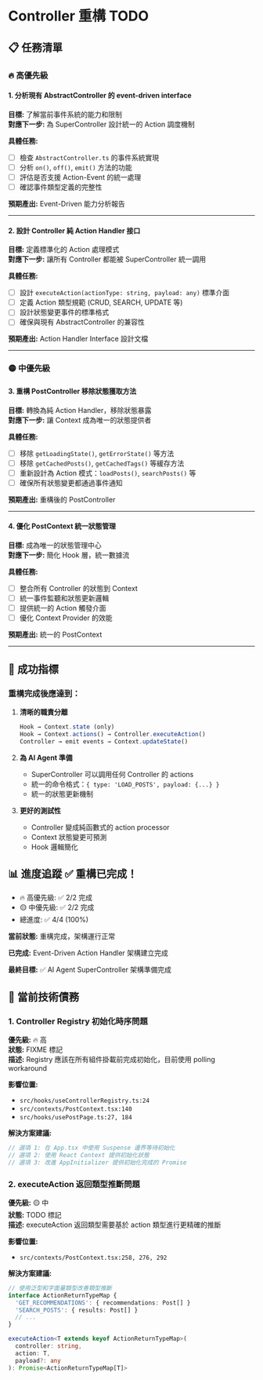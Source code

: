 # Controller 重構 TODO

## 📋 任務清單

### 🔥 高優先級

#### 1. 分析現有 AbstractController 的 event-driven interface
**目標:** 了解當前事件系統的能力和限制  
**對應下一步:** 為 SuperController 設計統一的 Action 調度機制

**具體任務:**
- [ ] 檢查 `AbstractController.ts` 的事件系統實現
- [ ] 分析 `on()`, `off()`, `emit()` 方法的功能
- [ ] 評估是否支援 Action-Event 的統一處理
- [ ] 確認事件類型定義的完整性

**預期產出:** Event-Driven 能力分析報告

---

#### 2. 設計 Controller 純 Action Handler 接口
**目標:** 定義標準化的 Action 處理模式  
**對應下一步:** 讓所有 Controller 都能被 SuperController 統一調用

**具體任務:**
- [ ] 設計 `executeAction(actionType: string, payload: any)` 標準介面
- [ ] 定義 Action 類型規範 (CRUD, SEARCH, UPDATE 等)
- [ ] 設計狀態變更事件的標準格式
- [ ] 確保與現有 AbstractController 的兼容性

**預期產出:** Action Handler Interface 設計文檔

---

### 🟡 中優先級

#### 3. 重構 PostController 移除狀態獲取方法
**目標:** 轉換為純 Action Handler，移除狀態暴露  
**對應下一步:** 讓 Context 成為唯一的狀態提供者

**具體任務:**
- [ ] 移除 `getLoadingState()`, `getErrorState()` 等方法
- [ ] 移除 `getCachedPosts()`, `getCachedTags()` 等緩存方法
- [ ] 重新設計為 Action 模式：`loadPosts()`, `searchPosts()` 等
- [ ] 確保所有狀態變更都通過事件通知

**預期產出:** 重構後的 PostController

---

#### 4. 優化 PostContext 統一狀態管理
**目標:** 成為唯一的狀態管理中心  
**對應下一步:** 簡化 Hook 層，統一數據流

**具體任務:**
- [ ] 整合所有 Controller 的狀態到 Context
- [ ] 統一事件監聽和狀態更新邏輯
- [ ] 提供統一的 Action 觸發介面
- [ ] 優化 Context Provider 的效能

**預期產出:** 統一的 PostContext

---

## 🎯 成功指標

### 重構完成後應達到：

1. **清晰的職責分離**
   ```typescript
   Hook → Context.state (only)
   Hook → Context.actions() → Controller.executeAction()
   Controller → emit events → Context.updateState()
   ```

2. **為 AI Agent 準備**
   - SuperController 可以調用任何 Controller 的 actions
   - 統一的命令格式：`{ type: 'LOAD_POSTS', payload: {...} }`
   - 統一的狀態更新機制

3. **更好的測試性**
   - Controller 變成純函數式的 action processor
   - Context 狀態變更可預測
   - Hook 邏輯簡化

## 📊 進度追蹤 ✅ 重構已完成！

- 🔥 高優先級: ✅ 2/2 完成
- 🟡 中優先級: ✅ 2/2 完成  
- 總進度: ✅ 4/4 (100%)

**當前狀態:** 重構完成，架構運行正常

**已完成:** Event-Driven Action Handler 架構建立完成

**最終目標:** ✅ AI Agent SuperController 架構準備完成

## 🚨 當前技術債務

### 1. Controller Registry 初始化時序問題
**優先級:** 🔥 高  
**狀態:** FIXME 標記  
**描述:** Registry 應該在所有組件掛載前完成初始化，目前使用 polling workaround

**影響位置:**
- `src/hooks/useControllerRegistry.ts:24`
- `src/contexts/PostContext.tsx:140`  
- `src/hooks/usePostPage.ts:27, 184`

**解決方案建議:**
```typescript
// 選項 1: 在 App.tsx 中使用 Suspense 邊界等待初始化
// 選項 2: 使用 React Context 提供初始化狀態
// 選項 3: 改進 AppInitializer 提供初始化完成的 Promise
```

### 2. executeAction 返回類型推斷問題
**優先級:** 🟡 中  
**狀態:** TODO 標記  
**描述:** executeAction 返回類型需要基於 action 類型進行更精確的推斷

**影響位置:**
- `src/contexts/PostContext.tsx:258, 276, 292`

**解決方案建議:**
```typescript
// 使用泛型和字面量類型改善類型推斷
interface ActionReturnTypeMap {
  'GET_RECOMMENDATIONS': { recommendations: Post[] }
  'SEARCH_POSTS': { results: Post[] }
  // ...
}

executeAction<T extends keyof ActionReturnTypeMap>(
  controller: string, 
  action: T, 
  payload?: any
): Promise<ActionReturnTypeMap[T]>
```